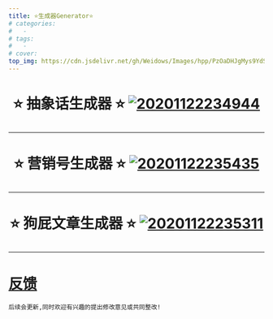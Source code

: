 ```yaml
---
title: ⭐生成器Generator⭐
# categories:
#   -
# tags:
#   -
# cover:
top_img: https://cdn.jsdelivr.net/gh/Weidows/Images/hpp/PzOaDHJgMys9YdS.jpg
---
```


<!--
 * @Author: Weidows
 * @Date: 2020-11-22 23:39:19
 * @LastEditors: Weidows
 * @LastEditTime: 2020-11-30 22:05:17
 * @FilePath: \Weidowsd:\Game\Demo\Github\Blog\source\generator\index.md
 * @Description:
-->

<h1 align="center">

⭐️ 抽象话生成器 ⭐️
<a href="./Abstract_words" target="_blank">![20201122234944](https://cdn.jsdelivr.net/gh/Weidows/Images/hpp/h3QEIcbNJTw7rFA.jpg)</a>

</h1>

---

<h1 align="center">

⭐️ 营销号生成器 ⭐️
<a href="./marketing_generator" target="_blank">![20201122235435](https://cdn.jsdelivr.net/gh/Weidows/Images/hpp/MfzyGKdInjwxUWb.jpg)</a>

</h1>

---

<h1 align="center">

⭐️ 狗屁文章生成器 ⭐️
<a href="./BullshitGenerator" target="_blank">![20201122235311](https://cdn.jsdelivr.net/gh/Weidows/Images/hpp/UyRE8gdvzqjNoOx.jpg)</a>

</h1>

---

# [反馈](https://weidows.github.io/tags/about)

    后续会更新,同时欢迎有兴趣的提出修改意见或共同整改!
